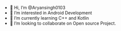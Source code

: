 - 👋 Hi, I’m @Aryansingh0103
- 👀 I’m interested in Android Development 
- 🌱 I’m currently learning C++ and Kotlin 
- 💞️ I’m looking to collaborate on Open source Project.

<!---
Aryansingh0103/Aryansingh0103 is a ✨ special ✨ repository because its `README.md` (this file) appears on your GitHub profile.
You can click the Preview link to take a look at your changes.
--->
